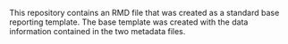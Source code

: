 This repository contains an RMD file that was created as a standard base reporting template.  The base template was created with the data information contained in the two metadata files.
